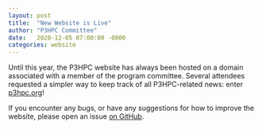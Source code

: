 ```yaml
---
layout: post
title:  "New Website is Live"
author: "P3HPC Committee"
date:   2020-12-05 07:00:00 -0800
categories: website
---
```


Until this year, the P3HPC website has always been hosted on a domain
associated with a member of the program committee. Several attendees
requested a simpler way to keep track of all P3HPC-related news:
enter [p3hpc.org](http://p3hpc.org)!

If you encounter any bugs, or have any suggestions for how to improve
the website, please open an issue [on
GitHub](https://github.com/P3HPC/p3hpc.github.io). 
